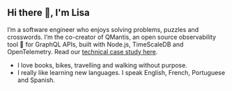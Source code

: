 ## Hi there 👋, I'm Lisa


I’m a software engineer who enjoys solving problems, puzzles and crosswords. I’m the co-creator of QMantis, an open source observability tool :mag_right: for GraphQL APIs, built with Node.js, TimeScaleDB and OpenTelemetry. Read our [technical case study here](https://qmantis.co). 
- I love books, bikes, travelling and walking without purpose.
- I really like learning new languages. I speak English, French, Portuguese and Spanish.


<!--
**lisa-m1/lisa-m1** is a ✨ _special_ ✨ repository because its `README.md` (this file) appears on your GitHub profile.
[Visit my personal Website]
[Say hi via e-mail]
[Connect on Linkedin]
Here are some ideas to get you started:

- 🔭 I’m currently working on ...
- 🌱 I’m currently learning ...
- 👯 I’m looking to collaborate on ...
- 🤔 I’m looking for help with ...
- 💬 Ask me about ...
- 📫 How to reach me: ...
- 😄 Pronouns: ...
- ⚡ Fun fact: ...
-->
